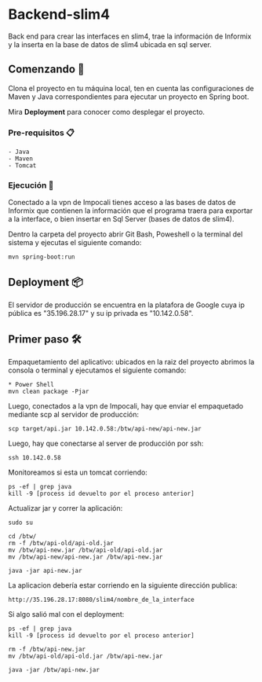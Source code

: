 # Backend-slim4

Back end para crear las interfaces en slim4, trae la información de Informix y la inserta en  la base de datos de slim4 ubicada en sql server.

## Comenzando 🚀

Clona el proyecto en tu máquina local, ten en cuenta las configuraciones de Maven y Java correspondientes para ejecutar un proyecto en Spring boot.

Mira **Deployment** para conocer como desplegar el proyecto.


### Pre-requisitos 📋
```
- Java 
- Maven
- Tomcat
```
### Ejecución 🔧

Conectado a la vpn de Impocali tienes acceso a las bases de datos de Informix que contienen la información que el programa traera para exportar a la interface, o bien insertar en Sql Server (bases de datos de slim4).

Dentro la carpeta del proyecto abrir Git Bash, Poweshell o la terminal del sistema y ejecutas el siguiente comando:
```
mvn spring-boot:run
```
## Deployment 📦

El servidor de producción se encuentra en la platafora de Google cuya ip pública es "35.196.28.17" y su ip privada es "10.142.0.58".

## Primer paso 🛠️

Empaquetamiento del aplicativo: ubicados en la raiz del proyecto abrimos la consola o terminal y ejecutamos el siguiente comando:

```
* Power Shell
mvn clean package -Pjar
```

Luego, conectados a la vpn de Impocali, hay que enviar el empaquetado mediante scp al servidor de producción:
```
scp target/api.jar 10.142.0.58:/btw/api-new/api-new.jar
```

Luego, hay que conectarse al server de producción por ssh:
```
ssh 10.142.0.58
```

Monitoreamos si esta un tomcat corriendo:
```
ps -ef | grep java
kill -9 [process id devuelto por el proceso anterior]
```

Actualizar jar y correr la aplicación:

```
sudo su

cd /btw/
rm -f /btw/api-old/api-old.jar
mv /btw/api-new.jar /btw/api-old/api-old.jar
mv /btw/api-new/api-new.jar /btw/api-new.jar

java -jar api-new.jar

```

La aplicacion debería estar corriendo en la siguiente dirección publica:
```
http://35.196.28.17:8080/slim4/nombre_de_la_interface
```

Si algo salió mal con el deployment:
```
ps -ef | grep java
kill -9 [process id devuelto por el proceso anterior]

rm -f /btw/api-new.jar
mv /btw/api-old/api-old.jar /btw/api-new.jar

java -jar /btw/api-new.jar

```
